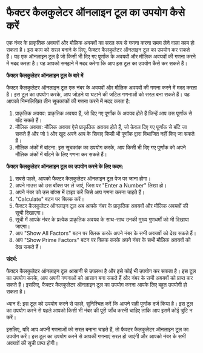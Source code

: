 फैक्टर कैलकुलेटर ऑनलाइन टूल का उपयोग कैसे करें
==============================================

एक नंबर के प्राकृतिक अवयवों और मौलिक अवयवों का सरल रूप से गणना करना समय लेने वाला काम हो सकता है। इस काम को सरल बनाने के लिए, फैक्टर कैलकुलेटर ऑनलाइन टूल का उपयोग कर सकते हैं। यह एक ऑनलाइन टूल है जो किसी भी दिए गए पूर्णांक के अवयवों और मौलिक अवयवों की गणना करने में मदद करता है। यह आपको समझने में मदद करेगा कि आप इस टूल का उपयोग कैसे कर सकते हैं।

**फैक्टर कैलकुलेटर ऑनलाइन टूल के बारे में**

फैक्टर कैलकुलेटर ऑनलाइन टूल एक नंबर के अवयवों और मौलिक अवयवों की गणना करने में मदद करता है। इस टूल का उपयोग करके, आप जोड़ने या घटाने की जटिल गणनाओं को सरल बना सकते हैं। यह आपको निम्नलिखित तीन सूचकांकों की गणना करने में मदद करता है:

1. प्राकृतिक अवयव: प्राकृतिक अवयव हैं, जो दिए गए पूर्णांक के अवयव होते हैं जिन्हें आप उस पूर्णांक से बाँट सकते हैं।
2. मौलिक अवयव: मौलिक अवयव ऐसे प्राकृतिक अवयव होते हैं, जो केवल दिए गए पूर्णांक से बाँटे जा सकते हैं और जो 1 और खुद अपने आप के सिवाए किसी भी पूर्णांक द्वारा विभाजित नहीं किए जा सकते हैं।
3. मौलिक अंकों में बांटना: इस सूचकांक का उपयोग करके, आप किसी भी दिए गए पूर्णांक को अपने मौलिक अंकों में बाँटने के लिए गणना कर सकते हैं।

**फैक्टर कैलकुलेटर ऑनलाइन टूल का उपयोग करने के लिए कदम:**

1. सबसे पहले, आपको फैक्टर कैलकुलेटर ऑनलाइन टूल पेज पर जाना होगा।
2. अपने माउस को उस बॉक्स पर ले जाएं, जिस पर "Enter a Number" लिखा हो।
3. अपने नंबर को उस बॉक्स में टाइप करें जिसे आप गणना करना चाहते हैं।
4. "Calculate" बटन पर क्लिक करें।
5. फैक्टर कैलकुलेटर ऑनलाइन टूल अब आपके नंबर के प्राकृतिक अवयवों और मौलिक अवयवों की सूची दिखाएगा।
6. सूची में आपके नंबर के प्रत्येक प्राकृतिक अवयव के साथ-साथ उनकी मुख्य गुणधर्मों को भी दिखाया जाएगा।
7. आप "Show All Factors" बटन पर क्लिक करके अपने नंबर के सभी अवयवों को देख सकते हैं।
8. आप "Show Prime Factors" बटन पर क्लिक करके अपने नंबर के सभी मौलिक अवयवों को देख सकते हैं।

**संदर्भ:**

फैक्टर कैलकुलेटर ऑनलाइन टूल आसानी से उपलब्ध है और इसे कोई भी उपयोग कर सकता है। इस टूल का उपयोग करके, आप अपनी गणनाओं को आसान बना सकते हैं और नंबर के सभी अवयवों को प्राप्त कर सकते हैं। इसलिए, फैक्टर कैलकुलेटर ऑनलाइन टूल का उपयोग करना आपके लिए बहुत उपयोगी हो सकता है।

ध्यान दें: इस टूल को उपयोग करने से पहले, सुनिश्चित करें कि आपने सही पूर्णांक दर्ज किया है। इस टूल का उपयोग करने से पहले आपको किसी भी नंबर की पूरी जाँच करनी चाहिए ताकि आप इसमें कोई त्रुटि न करें।

इसलिए, यदि आप अपनी गणनाओं को सरल बनाना चाहते हैं, तो फैक्टर कैलकुलेटर ऑनलाइन टूल का उपयोग करें। इस टूल का उपयोग करने से आपकी गणनाएं सरल हो जाएंगी और आपको नंबर के सभी अवयवों की सूची प्राप्त होगी।